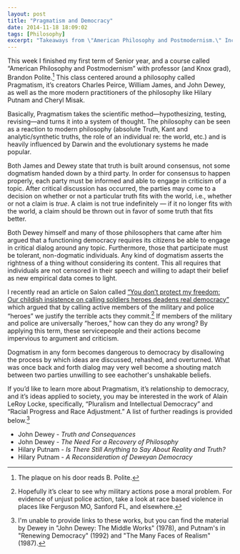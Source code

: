 ```yaml
---
layout: post
title: "Pragmatism and Democracy"
date: 2014-11-18 18:09:02
tags: [Philosophy]
excerpt: "Takeaways from \"American Philosophy and Postmodernism.\" Includes information on Pragmatism, John Dewey, Charles Peirce, and Alain LeRoy Locke as well as an article from Salon.com."
---
```

This week I finished my first term of Senior year, and a course called “American Philosophy and Postmodernism” with professor (and Knox grad), Brandon Polite.[^1] This class centered around a philosophy called Pragmatism, it’s creators Charles Peirce, William James, and John Dewey, as well as the more modern practitioners of the philosophy like Hilary Putnam and Cheryl Misak.

Basically, Pragmatism takes the scientific method—hypothesizing, testing, revising—and turns it into a system of thought. The philosophy can be seen as a reaction to modern philosophy (absolute Truth, Kant and analytic/synthetic truths, the role of an individual re: the world, etc.) and is heavily influenced by Darwin and the evolutionary systems he made popular. 

Both James and Dewey state that truth is built around consensus, not some dogmatism handed down by a third party. In order for consensus to happen properly, each party must be informed and able to engage in criticism of a topic. After critical discussion has occurred, the parties may come to a decision on whether or not a particular truth fits with the world, i.e., whether or not a claim is *true*. A claim is not true indefinitely — if it no longer fits with the world, a claim should be thrown out in favor of some truth that fits better.

Both Dewey himself and many of those philosophers that came after him argued that a functioning democracy requires its citizens be able to engage in critical dialog around any topic. Furthermore, those that participate must be tolerant, non-dogmatic individuals. Any kind of dogmatism asserts the rightness of a thing without considering its content. This all requires that individuals are not censored in their speech and willing to adapt their belief as new empirical data comes to light. 

I recently read an article on Salon called [“You don’t protect my freedom: Our childish insistence on calling soldiers heroes deadens real democracy”](http://www.salon.com/2014/11/09/you_dont_protect_my_freedom_our_childish_insistence_on_calling_soldiers_heroes_deadens_real_democracy/) which argued that by calling active members of the military and police “heroes” we justify the terrible acts they commit.[^2] If members of the military and police are universally “heroes,” how can they do any wrong? By applying this term, these servicepeople and their actions become impervious to argument and criticism.

Dogmatism in any form becomes dangerous to democracy by disallowing the process by which ideas are discussed, rehashed, and overturned. What was once back and forth dialog may very well become a shouting match between two parties unwilling to see eachother's unshakable beliefs.

If you’d like to learn more about Pragmatism, it’s relationship to democracy, and it’s ideas applied to society, you may be interested in the work of Alain LeRoy Locke, specifically, “Pluralism and Intellectual Democracy” and “Racial Progress and Race Adjustment.” A list of further readings is provided below.[^3]

 

- John Dewey - *Truth and Consequences*
- John Dewey - *The Need For a Recovery of Philosophy*
- Hilary Putnam - *Is There Still Anything to Say About Reality and Truth?*
- Hilary Putnam - *A Reconsideration of Deweyan Democracy*



[^1]: The plaque on his door reads B. Polite.
[^2]: Hopefully it’s clear to see why military actions pose a moral problem. For evidence of unjust police action, take a look at race based violence in places like Ferguson MO, Sanford FL, and elsewhere.
[^3]: I'm unable to provide links to these works, but you can find the material by Dewey in "John Dewey: The Middle Works" (1978), and Putnam's in "Renewing Democracy" (1992) and "The Many Faces of Realism" (1987).
